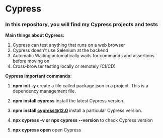# Cypress
### In this repository, you will find my Cypress projects and tests

<strong>Main things about Cypress:</strong>
1. Cypress can test anything that runs on a web browser
2. Cypress doesn't use Selenium at the backend
3. Automatic Waiting automatically waits for commands and assertions before moving on
4. Cross-browser testing locally or remotely (CI/CD)

<strong>Cypress important commands</strong>:
1. <strong>npm init -y</strong> create a file called package.json in a project. This is a dependency management file.

2. <strong>npm install cypress</strong> install the latest Cypress version.
   
3. <strong>npm install cypress@12.0</strong> install a particular Cypress version.

4. <strong>npx cypress -v or npx cypress --version</strong> to check Cypress version

5. <strong>npx cypress open</strong> open Cypress
